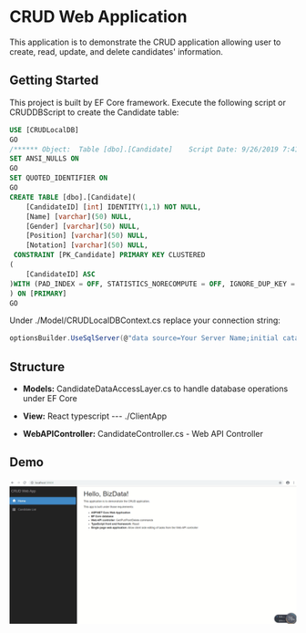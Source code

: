 
# CRUD Web Application 

This application is to demonstrate the CRUD application allowing user to create, read, update, and delete candidates' information.

## Getting Started

This project is built by EF Core framework. Execute the following script or CRUDDBScript to create the Candidate table:

```SQL
USE [CRUDLocalDB]
GO
/****** Object:  Table [dbo].[Candidate]    Script Date: 9/26/2019 7:41:24 PM ******/
SET ANSI_NULLS ON
GO
SET QUOTED_IDENTIFIER ON
GO
CREATE TABLE [dbo].[Candidate](
	[CandidateID] [int] IDENTITY(1,1) NOT NULL,
	[Name] [varchar](50) NULL,
	[Gender] [varchar](50) NULL,
	[Position] [varchar](50) NULL,
	[Notation] [varchar](50) NULL,
 CONSTRAINT [PK_Candidate] PRIMARY KEY CLUSTERED 
(
	[CandidateID] ASC
)WITH (PAD_INDEX = OFF, STATISTICS_NORECOMPUTE = OFF, IGNORE_DUP_KEY = OFF, ALLOW_ROW_LOCKS = ON, ALLOW_PAGE_LOCKS = ON, OPTIMIZE_FOR_SEQUENTIAL_KEY = OFF) ON [PRIMARY]
) ON [PRIMARY]
GO
```

Under ./Model/CRUDLocalDBContext.cs replace your connection string:

```C#
optionsBuilder.UseSqlServer(@"data source=Your Server Name;initial catalog=CRUDLocalDB;integrated security=True;MultipleActiveResultSets=True;App=EntityFramework");
```

## Structure

* **Models:** CandidateDataAccessLayer.cs to handle database operations under EF Core

* **View:** React typescript --- ./ClientApp

* **WebAPIController:** CandidateController.cs - Web API Controller

## Demo

![](demo.gif)



